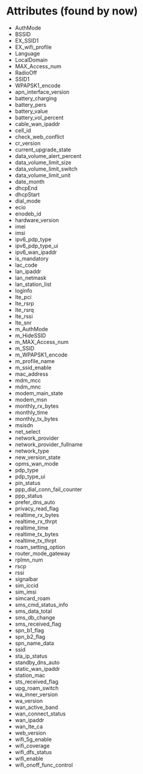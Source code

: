 # Attributes (found by now)
* AuthMode
* BSSID
* EX_SSID1
* EX_wifi_profile
* Language
* LocalDomain
* MAX_Access_num
* RadioOff
* SSID1
* WPAPSK1_encode
* apn_interface_version
* battery_charging
* battery_pers
* battery_value
* battery_vol_percent
* cable_wan_ipaddr
* cell_id
* check_web_conflict
* cr_version
* current_upgrade_state
* data_volume_alert_percent
* data_volume_limit_size
* data_volume_limit_switch
* data_volume_limit_unit
* date_month
* dhcpEnd
* dhcpStart
* dial_mode
* ecio
* enodeb_id
* hardware_version
* imei
* imsi
* ipv6_pdp_type
* ipv6_pdp_type_ui
* ipv6_wan_ipaddr
* is_mandatory
* lac_code
* lan_ipaddr
* lan_netmask
* lan_station_list
* loginfo
* lte_pci
* lte_rsrp
* lte_rsrq
* lte_rssi
* lte_snr
* m_AuthMode
* m_HideSSID
* m_MAX_Access_num
* m_SSID
* m_WPAPSK1_encode
* m_profile_name
* m_ssid_enable
* mac_address
* mdm_mcc
* mdm_mnc
* modem_main_state
* modem_msn
* monthly_rx_bytes
* monthly_time
* monthly_tx_bytes
* msisdn
* net_select
* network_provider
* network_provider_fullname
* network_type
* new_version_state
* opms_wan_mode
* pdp_type
* pdp_type_ui
* pin_status
* ppp_dial_conn_fail_counter
* ppp_status
* prefer_dns_auto
* privacy_read_flag
* realtime_rx_bytes
* realtime_rx_thrpt
* realtime_time
* realtime_tx_bytes
* realtime_tx_thrpt
* roam_setting_option
* router_mode_gateway
* rplmn_num
* rscp
* rssi
* signalbar
* sim_iccid
* sim_imsi
* simcard_roam
* sms_cmd_status_info
* sms_data_total
* sms_db_change
* sms_received_flag
* spn_b1_flag
* spn_b2_flag
* spn_name_data
* ssid
* sta_ip_status
* standby_dns_auto
* static_wan_ipaddr
* station_mac
* sts_received_flag
* upg_roam_switch
* wa_inner_version
* wa_version
* wan_active_band
* wan_connect_status
* wan_ipaddr
* wan_lte_ca
* web_version
* wifi_5g_enable
* wifi_coverage
* wifi_dfs_status
* wifi_enable
* wifi_onoff_func_control